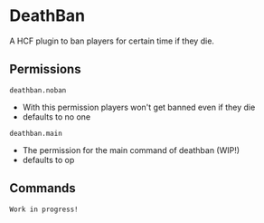 # DeathBan
A HCF plugin to ban players for certain time if they die.

## Permissions
`deathban.noban`
  - With this permission players won't get banned even if they die
  - defaults to no one
  
`deathban.main` 
  - The permission for the main command of deathban (WIP!)
  - defaults to op
  
## Commands
`Work in progress!`